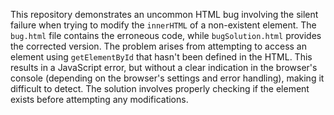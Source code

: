 This repository demonstrates an uncommon HTML bug involving the silent failure when trying to modify the `innerHTML` of a non-existent element.  The `bug.html` file contains the erroneous code, while `bugSolution.html` provides the corrected version.  The problem arises from attempting to access an element using `getElementById` that hasn't been defined in the HTML.  This results in a JavaScript error, but without a clear indication in the browser's console (depending on the browser's settings and error handling), making it difficult to detect.  The solution involves properly checking if the element exists before attempting any modifications.